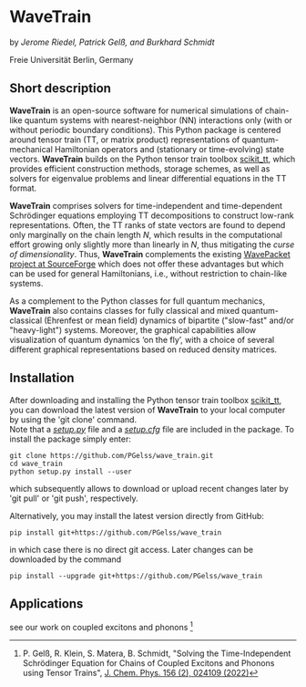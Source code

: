 # WaveTrain

by *Jerome Riedel, Patrick Gelß, and Burkhard Schmidt*

Freie Universität Berlin, Germany

## Short description

**WaveTrain** is an open-source software for numerical simulations of chain-like 
quantum systems with nearest-neighbor (NN) interactions only
(with or without periodic boundary conditions).
This Python package is centered around tensor train (TT, or matrix product) representations of 
quantum-mechanical Hamiltonian operators and (stationary or time-evolving) state vectors.
**WaveTrain** builds on the Python tensor train toolbox [scikit\_tt](https://github.com/PGelss/scikit_tt), 
which provides efficient construction methods, storage schemes, 
as well as solvers for eigenvalue problems and linear differential equations in the TT format.

**WaveTrain** comprises solvers for time-independent and time-dependent Schrödinger equations 
employing TT decompositions to construct low-rank representations. 
Often, the TT ranks of state vectors are found to depend only marginally on the chain length *N*, 
which results in the computational effort growing only slightly more than linearly in *N*, 
thus mitigating the *curse of dimensionality*.
Thus, **WaveTrain** complements the existing [WavePacket project at SourceForge](https://sourceforge.net/projects/wavepacket/)
which does not offer these advantages but which can be used for general Hamiltonians,
i.e., without restriction to chain-like systems.

As a complement to the Python classes for full quantum mechanics, **WaveTrain** also contains classes for 
fully classical and mixed quantum-classical (Ehrenfest or mean field) dynamics of bipartite 
("slow-fast" and/or "heavy-light") systems.
Moreover, the graphical capabilities allow visualization of quantum dynamics ‘on the fly’, with a choice of 
several different graphical representations based on reduced density matrices.

## Installation

After downloading and installing the Python tensor train toolbox [scikit\_tt](https://github.com/PGelss/scikit_tt),
you can download the latest version of **WaveTrain** to your local computer by using the 'git clone' command.  
Note that a [*setup.py*](setup.py) file and a [*setup.cfg*](setup.cfg) file are included in the package. 
To install the package simply enter:

```
git clone https://github.com/PGelss/wave_train.git 
cd wave_train
python setup.py install --user
```

which subsequently allows to download or upload recent changes later by 'git pull' or 'git push', respectively.

Alternatively, you may install the latest version directly from GitHub:

```
pip install git+https://github.com/PGelss/wave_train
```
in which case there is no direct git access.
Later changes can be downloaded by the command 

```
pip install --upgrade git+https://github.com/PGelss/wave_train
```

## Applications

see our work on coupled excitons and phonons [^1]

[^1]: P. Gelß, R. Klein, S. Matera, B. Schmidt, "Solving the Time-Independent Schrödinger Equation for 
Chains of Coupled Excitons and Phonons using Tensor Trains", [J. Chem. Phys. 156 (2), 024109 (2022)](https://doi.org/10.1063/5.0074948) 
